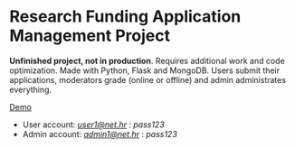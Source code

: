 # Research Funding Application Management Project

**Unfinished project, not in production**. Requires additional work and code optimization. Made with Python, Flask and MongoDB. Users submit their applications, moderators grade (online or offline) and admin administrates everything. 

[Demo](https://znanstveni.herokuapp.com)

* User account: *user1@net.hr* : *pass123*
* Admin account: *admin1@net.hr* : *pass123*